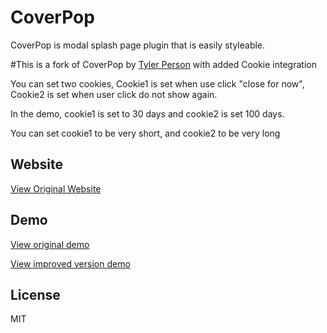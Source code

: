 # CoverPop

CoverPop is modal splash page plugin that is easily styleable.

#This is a fork of CoverPop by [Tyler Person](https://github.com/tylerpearson) with added Cookie integration 

You can set two cookies, Cookie1 is set when use click "close for now", Cookie2 is set when user click do not show again. 

In the demo, cookie1 is set to 30 days and cookie2 is set 100 days.

You can set cookie1 to be very short, and cookie2 to be very long


## Website

[View Original Website](http://coverpopjs.com)


## Demo

[View original demo](http://tylerpearson.github.io/CoverPop/)

[View improved version demo](http://www.chloechen.io/CoverPop/)






## License

MIT
